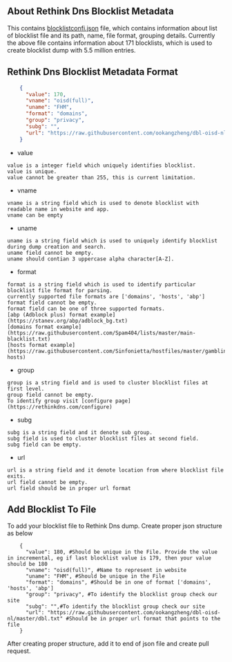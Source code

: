 ## About Rethink Dns Blocklist Metadata

This contains [blocklistconfi.json](https://github.com/serverless-dns/rethink-blocklist-metadata/blob/main/blocklistconfig.json) file, which contains information about list of blocklist file and its path, name, file format, grouping details.
Currently the above file contains information about 171 blocklists, which is used to create blocklist dump with 5.5 million entries.

## Rethink Dns Blocklist Metadata Format

```json
    {    
      "value": 170,
      "vname": "oisd(full)",
      "uname": "FHM",
      "format": "domains",
      "group": "privacy",
      "subg": "",
      "url": "https://raw.githubusercontent.com/ookangzheng/dbl-oisd-nl/master/dbl.txt"
    }
```
* value
```
value is a integer field which uniquely identifies blocklist.
value is unique.
value cannot be greater than 255, this is current limitation.
```
* vname
```
vname is a string field which is used to denote blocklist with readable name in website and app.
vname can be empty
```
* uname
```
uname is a string field which is used to uniquely identify blocklist during dump creation and search.
uname field cannot be empty.
uname should contian 3 uppercase alpha character[A-Z].
```

* format
```
format is a string field which is used to identify particular blocklist file format for parsing.
currently supported file formats are ['domains', 'hosts', 'abp']
format field cannot be empty.
format field can be one of three supported formats.
[abp (Adblock plus) format example](https://stanev.org/abp/adblock_bg.txt)
[domains format example](https://raw.githubusercontent.com/Spam404/lists/master/main-blacklist.txt)
[hosts format example](https://raw.githubusercontent.com/Sinfonietta/hostfiles/master/gambling-hosts)
```

* group
```
group is a string field and is used to cluster blocklist files at first level.
group field cannot be empty.
To identify group visit [configure page](https://rethinkdns.com/configure)
```

* subg
```
subg is a string field and it denote sub group.
subg field is used to cluster blocklist files at second field.
subg field can be empty.
```
* url
```
url is a string field and it denote location from where blocklist file exits.
url field cannot be empty.
url field should be in proper url format
```

## Add Blocklist To File
To add your blocklist file to Rethink Dns dump.
Create proper json structure as below
```
    {    
      "value": 180, #Should be unique in the File. Provide the value in incremental, eg if last blocklist value is 179, then your value should be 180
      "vname": "oisd(full)", #Name to represent in website
      "uname": "FHM", #Should be unique in the File
      "format": "domains", #Should be in one of format ['domains', 'hosts', 'abp']
      "group": "privacy", #To identify the blocklist group check our site
      "subg": "",#To identify the blocklist group check our site
      "url": "https://raw.githubusercontent.com/ookangzheng/dbl-oisd-nl/master/dbl.txt" #Should be in proper url format that points to the file
    }
```
After creating proper structure, add it to end of json file and create pull request.

